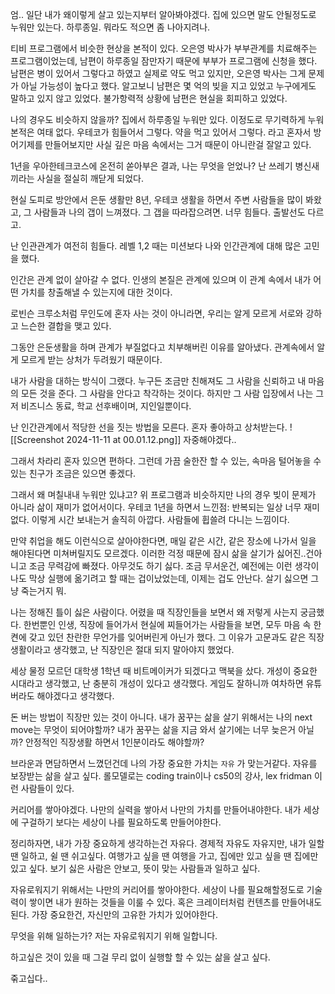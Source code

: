 엄.. 일단 내가 왜이렇게 살고 있는지부터 알아봐야겠다.
집에 있으면 말도 안될정도로 누워만 있는다. 하루종일.
뭐라도 적으면 좀 나아지려나.

티비 프로그램에서 비슷한 현상을 본적이 있다.
오은영 박사가 부부관계를 치료해주는 프로그램이었는데, 남편이 하루종일 잠만자기 때문에 부부가 프로그램에 신청을 했다.
남편은 병이 있어서 그렇다고 하였고 실제로 약도 먹고 있지만, 오은영 박사는 그게 문제가 아닐 가능성이 높다고 했다. 
알고보니 남편은 몇 억의 빚을 지고 있었고 누구에게도 말하고 있지 않고 있었다. 불가항력적 상황에 남편은 현실을 회피하고 있었다.

나의 경우도 비슷하지 않을까? 
집에서 하루종일 누워만 있다. 이정도로 무기력하게 누워본적은 여태 없다. 
우테코가 힘들어서 그렇다. 약을 먹고 있어서 그렇다.
라고 혼자서 방어기제를 만들어보지만 사실 깊은 마음 속에서는 그거 때문이 아니란걸 잘알고 있다.

1년을 우아한테크코스에 온전히 쏟아부은 결과, 나는 무엇을 얻었나?
난 쓰레기 병신새끼라는 사실을 절실히 깨닫게 되었다.

현실 도피로 방안에서 은둔 생활만 8년,
우테코 생활을 하면서 주변 사람들을 많이 봐왔고, 그 사람들과 나의 갭이 느껴졌다.
그 갭을 따라잡으려면. 너무 힘들다. 출발선도 다르고.

난 인관관계가 여전히 힘들다.
레벨 1,2 때는 미션보다 나와 인간관계에 대해 많은 고민을 했다.

인간은 관계 없이 살아갈 수 없다.
인생의 본질은 관계에 있으며 이 관계 속에서 내가 어떤 가치를 창출해낼 수 있는지에 대한 것이다. 

로빈슨 크루소처럼 무인도에 혼자 사는 것이 아니라면,
우리는 알게 모르게 서로와 강하고 느슨한 결합을 맺고 있다.

그동안 은둔생활을 하며 관계가 부질없다고 치부해버린 이유를 알아냈다.
관계속에서 알게 모르게 받는 상처가 두려웠기 때문이다.

내가 사람을 대하는 방식이 그랬다.
누구든 조금만 친해져도 그 사람을 신뢰하고 내 마음의 모든 것을 준다.
그 사람을 안다고 착각하는 것이다.
하지만 그 사람 입장에서 나는 그저 비즈니스 동료, 학교 선후배이며, 지인일뿐이다.

난 인간관계에서 적당한 선을 짓는 방법을 모른다.
혼자 좋아하고 상처받는다.
![[Screenshot 2024-11-11 at 00.01.12.png]]
자중해야겠다..

그래서 차라리 혼자 있으면 편하다.
그런데 가끔 술한잔 할 수 있는, 속마음 털어놓을 수 있는 친구가 조금은 있으면 좋겠다.

그래서 왜 며칠내내 누워만 있냐고? 
위 프로그램과 비슷하지만 나의 경우 빚이 문제가 아니라 삶이 재미가 없어서이다.
우테코 1년을 하면서 느낀점: 
반복되는 일상 너무 재미없다. 
이렇게 시간 보내는거 솔직히 아깝다.
사람들에 휩쓸려 다니는 느낌이다.

만약 취업을 해도 이런식으로 살아야한다면, 매일 같은 시간, 같은 장소에 나가서 일을 해야된다면 미쳐버릴지도 모르겠다.
이러한 걱정 때문에 잠시 삶을 살기가 싫어진..건아니고 조금 무력감에 빠졌다.
아무것도 하기 싫다.
조금 무서운건, 예전에는 이런 생각이 나도 막상 실행에 옮기려고 할 때는 겁이났었는데, 이제는 겁도 안난다. 살기 싫으면 그냥 죽는거지 뭐.


나는 정해진 틀이 싫은 사람이다.
어렸을 때 직장인들을 보면서 왜 저렇게 사는지 궁금했다.
한번뿐인 인생, 직장에 들어가서 현실에 찌들어가는 사람들을 보면, 모두 마음 속 한켠에 갖고 있던 찬란한 무언가를 잊어버린게 아닌가 했다.
그 이유가 고문과도 같은 직장생활이라고 생각했고, 난 직장인은 절대 되지 말아야지 했었다.

세상 물정 모르던 대학생 1학년 때 비트메이커가 되겠다고 맥북을 샀다.
개성이 중요한 시대라고 생각했고, 난 충분히 개성이 있다고 생각했다.
게임도 잘하니까 여차하면 유튜버라도 해야겠다고 생각했다.

돈 버는 방법이 직장만 있는 것이 아니다.
내가 꿈꾸는 삶을 살기 위해서는 나의 next move는 무엇이 되어야할까?
내가 꿈꾸는 삶을 지금 와서 살기에는 너무 늦은거 아닐까?
안정적인 직장생활 하면서 1인분이라도 해야할까?

브라운과 면담하면서 느꼈던건데 나의 가장 중요한 가치는 `자유` 가 맞는거같다.
자유를 보장받는 삶을 살고 싶다.
롤모델로는 coding train이나 cs50의 강사, lex fridman
이런 사람들이 있다.

커리어를 쌓아야겠다.
나만의 실력을 쌓아서 나만의 가치를 만들어내야한다.
내가 세상에 구걸하기 보다는 세상이 나를 필요하도록 만들어야한다.

정리하자면, 내가 가장 중요하게 생각하는건 자유다.
경제적 자유도 자유지만, 
내가 일할 땐 일하고, 쉴 땐 쉬고싶다.
여행가고 싶을 땐 여행을 가고, 집에만 있고 싶을 땐 집에만 있고 싶다.
보기 싫은 사람은 안보고, 뜻이 맞는 사람들과 일하고 싶다.

자유로워지기 위해서는 나만의 커리어를 쌓아야한다.
세상이 나를 필요해할정도로 기술력이 쌓이면 내가 원하는 것들을 이룰 수 있다.
혹은 크레이터처럼 컨텐츠를 만들어내도 된다.
가장 중요한건, 자신만의 고유한 가치가 있어야한다.

무엇을 위해 일하는가?
저는 자유로워지기 위해 일합니다.

하고싶은 것이 있을 때 그걸 무리 없이 실행할 할 수 있는 삶을 살고 싶다.

죾고십다..